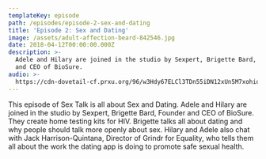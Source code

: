 ```yaml
---
templateKey: episode
path: /episodes/episode-2-sex-and-dating
title: 'Episode 2: Sex and Dating'
image: /assets/adult-affection-beard-842546.jpg
date: 2018-04-12T00:00:00.000Z
description: >-
  Adele and Hilary are joined in the studio by Sexpert, Brigette Bard, Founder
  and CEO of BioSure.
audio: >-
  https://cdn-dovetail-cf.prxu.org/96/w3Hdy67ELCl3TDn55iDN12xUn5M7xohioiSFs1jQb2Q/299_Gerrymandering_pt_01.mp3
---
```

This episode of Sex Talk is all about Sex and Dating. Adele and Hilary are joined in the studio by Sexpert, Brigette Bard, Founder and CEO of BioSure. They create home testing kits for HIV. Brigette talks all about dating and why people should talk more openly about sex. Hilary and Adele also chat with Jack Harrison-Quintana, Director of Grindr for Equality, who tells them all about the work the dating app is doing to promote safe sexual health.
